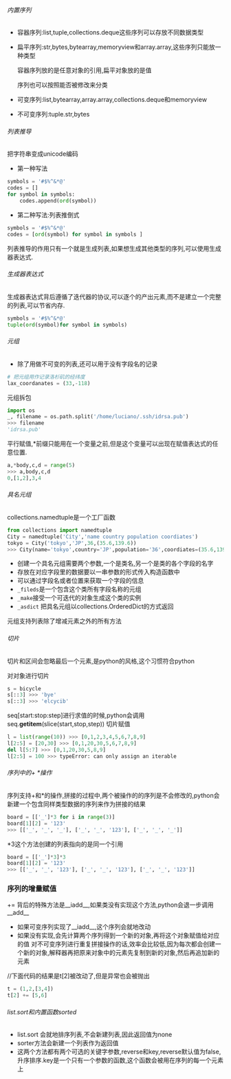 ###### 内置序列

- 容器序列:list,tuple,collections.deque这些序列可以存放不同数据类型
- 扁平序列:str,bytes,bytearray,memoryview和array.array,这些序列只能放一种类型

    容器序列放的是任意对象的引用,扁平对象放的是值

    序列也可以按照能否被修改来分类

- 可变序列:list,bytearray,array.array,collections.deque和memoryview
- 不可变序列:tuple.str,bytes

###### 列表推导

把字符串变成unicode编码
- 第一种写法
```python
symbols = '#$%^&*@'
codes = []
for symbol in symbols:
    codes.append(ord(symbol))
```
- 第二种写法:列表推倒式
```python
symbols = '#$%^&*@'
codes = [ord(symbol) for symbol in symbols ]
```
列表推导的作用只有一个就是生成列表,如果想生成其他类型的序列,可以使用生成器表达式.

###### 生成器表达式
生成器表达式背后遵循了迭代器的协议,可以逐个的产出元素,而不是建立一个完整的列表,可以节省内存.
```python
symbols = '#$%^&*@'
tuple(ord(symbol)for symbol in symbols)
```
###### 元组
- 除了用做不可变的列表,还可以用于没有字段名的记录
```python
# 把元组用作记录洛杉矶的经纬度
lax_coordanates = (33,-118)  
```
元组拆包
```python
import os
_, filename = os.path.split('/home/luciano/.ssh/idrsa.pub')
>>> filename
'idrsa.pub'
```
平行赋值,*前缀只能用在一个变量之前,但是这个变量可以出现在赋值表达式的任意位置.
```python
a,*body,c,d = range(5)
>>> a,body,c,d
0,[1,2],3,4
```
###### 具名元组
collections.namedtuple是一个工厂函数
```python
from collections import namedtuple
City = namedtuple('City','name country population coordiates')
tokyo = City('tokyo','JP',36,(35.6,139.6))
>>> City(name='tokyo',country='JP',population='36',coordiates=(35.6,139.6))
```
- 创建一个具名元组需要两个参数,一个是类名,另一个是类的各个字段的名字
- 存放在对应字段里的数据要以一串参数的形式传入构造函数中
- 可以通过字段名或者位置来获取一个字段的信息
- `_fileds`是一个包含这个类所有字段名称的元组
- `_make`接受一个可迭代的对象生成这个类的实例
- `_asdict` 把具名元组以collections.OrderedDict的方式返回

元组支持列表除了增减元素之外的所有方法
###### 切片
切片和区间会忽略最后一个元素,是python的风格,这个习惯符合python

对对象进行切片
```python
s = bicycle
s[::3] >>> 'bye'
s[::3] >>> 'elcycib'
```
seq[start:stop:step]进行求值的时候,python会调用seq.__getitem__(slice(start,stop,step))
切片赋值
```python
l = list(range(10)) >>> [0,1,2,3,4,5,6,7,8,9]
l[2:5] = [20,30] >>> [0,1,20,30,5,6,7,8,9]
del l[5:7] >>> [0,1,20,30,5,8,9]
l[2:5] = 100 >>> typeError: can only assign an iterable
```
###### 序列中的+ *操作
序列支持+和*的操作,拼接的过程中,两个被操作的的序列是不会修改的,python会新建一个包含同样类型数据的序列来作为拼接的结果

```python
board = [['_']*3 for i in range(3)]
board[1][2] = '123'
>>> [['_', '_', '_'], ['_', '_', '123'], ['_', '_', '_']]
```
*3这个方法创建的列表指向的是同一个引用
```python
board = [['_']*3]*3
board[1][2] = '123'
>>> [['_', '_', '123'], ['_', '_', '123'], ['_', '_', '123']]
```
### 序列的增量赋值
+= 背后的特殊方法是__iadd__,如果类没有实现这个方法,python会退一步调用__add__
- 如果可变序列实现了__iadd__,这个序列会就地改动
- 如果没有实现,会先计算两个序列得到一个新的对象,再将这个对象赋值给对应的值
对不可变序列进行重复拼接操作的话,效率会比较低,因为每次都会创建一个新的对象,解释器再把原来对象中的元素先复制到新的对象,然后再追加新的元素

//下面代码的结果是t[2]被改动了,但是异常也会被抛出
```python
t = (1,2,[3,4])
t[2] += [5,6]
```
###### list.sort和内置函数sorted
- list.sort 会就地排序列表,不会新建列表,因此返回值为none
- sorter方法会新建一个列表作为返回值
- 这两个方法都有两个可选的关键字参数,reverse和key,reverse默认值为false,升序排序.key是一个只有一个参数的函数,这个函数会被用在序列的每一个元素上